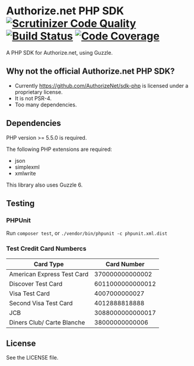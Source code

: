 # Authorize.net PHP SDK [![Scrutinizer Code Quality](https://scrutinizer-ci.com/g/mglaman/authnet/badges/quality-score.png?b=master)](https://scrutinizer-ci.com/g/mglaman/authnet/?branch=master) [![Build Status](https://travis-ci.org/mglaman/authnet.svg?branch=master)](https://travis-ci.org/mglaman/authnet) [![Code Coverage](https://scrutinizer-ci.com/g/mglaman/authnet/badges/coverage.png?b=master)](https://scrutinizer-ci.com/g/mglaman/authnet/?branch=master)

A PHP SDK for Authorize.net, using Guzzle.

## Why not the official Authorize.net PHP SDK?

* Currently https://github.com/AuthorizeNet/sdk-php is licensed under a proprietary license.
* It is not PSR-4.
* Too many dependencies.

## Dependencies

PHP version >= 5.5.0 is required.

The following PHP extensions are required:
* json
* simplexml
* xmlwrite

This library also uses Guzzle 6.

## Testing

### PHPUnit

Run `composer test`, or `./vendor/bin/phpunit -c phpunit.xml.dist`

### Test Credit Card Numbercs

| Card Type                  | Card Number      |
|----------------------------|------------------|
| American Express Test Card | 370000000000002  |
| Discover Test Card         | 6011000000000012 |
| Visa Test Card             | 4007000000027    |
| Second Visa Test Card      | 4012888818888    |
| JCB                        | 3088000000000017 |
| Diners Club/ Carte Blanche | 38000000000006   |


## License

See the LICENSE file.